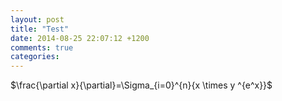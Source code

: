 ```yaml
---
layout: post
title: "Test"
date: 2014-08-25 22:07:12 +1200
comments: true
categories: 
---
```

$\frac{\partial x}{\partial}=\Sigma_{i=0}^{n}{x \times y ^{e^x}}$